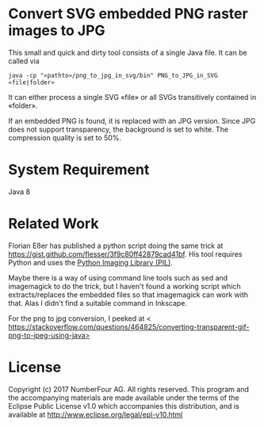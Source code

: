 # Convert SVG embedded PNG raster images to JPG

This small and quick and dirty tool consists of a single Java file. It can be called via

	java -cp "«pathto»/png_to_jpg_in_svg/bin" PNG_to_JPG_in_SVG «file|folder»

It can either process a single SVG «file» or all SVGs transitively contained in «folder».

If an embedded PNG is found, it is replaced with an JPG version. Since JPG does not support transparency, the background is set to white. The compression quality is set to 50%.

# System Requirement

Java 8

# Related Work

Florian Eßer has published a python script doing the same trick at <https://gist.github.com/flesser/3f9c80ff42879cad41bf>.
His tool requires Python and uses the [Python Imaging Library (PIL)](http://www.pythonware.com/products/pil/).

Maybe there is a way of using command line tools such as sed and imagemagick to do the trick, but I haven't found a working script which extracts/replaces the embedded files so that imagemagick can work with that. Alas I didn't find a suitable command in Inkscape.

For the png to jpg conversion, I peeked at <
	https://stackoverflow.com/questions/464825/converting-transparent-gif-png-to-jpeg-using-java>

# License

 Copyright (c) 2017 NumberFour AG.
 All rights reserved. This program and the accompanying materials
 are made available under the terms of the Eclipse Public License v1.0
 which accompanies this distribution, and is available at
 	<http://www.eclipse.org/legal/epl-v10.html>